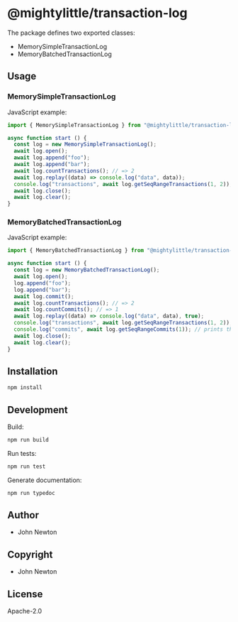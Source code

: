 # @mightylittle/transaction-log

The package defines two exported classes:

* MemorySimpleTransactionLog
* MemoryBatchedTransactionLog

## Usage

### MemorySimpleTransactionLog

JavaScript example:

```javascript
import { MemorySimpleTransactionLog } from "@mightylittle/transaction-log";

async function start () {
  const log = new MemorySimpleTransactionLog();
  await log.open();
  await log.append("foo");
  await log.append("bar");
  await log.countTransactions(); // => 2
  await log.replay((data) => console.log("data", data));
  console.log("transactions", await log.getSeqRangeTransactions(1, 2)); // returns the first and second entries
  await log.close();
  await log.clear();
}
```

### MemoryBatchedTransactionLog

JavaScript example:

```javascript
import { MemoryBatchedTransactionLog } from "@mightylittle/transaction-log";

async function start () {
  const log = new MemoryBatchedTransactionLog();
  await log.open();
  log.append("foo");
  log.append("bar");
  await log.commit();
  await log.countTransactions(); // => 2
  await log.countCommits(); // => 1
  await log.replay((data) => console.log("data", data), true);
  console.log("transactions", await log.getSeqRangeTransactions(1, 2)); // prints the first and second entries
  console.log("commits", await log.getSeqRangeCommits(1)); // prints the first and any later commits
  await log.close();
  await log.clear();
}
```

## Installation

```sh
npm install
```

## Development

Build:

```sh
npm run build
```

Run tests:

```sh
npm run test
```

Generate documentation:

```sh
npm run typedoc
```

## Author

* John Newton

## Copyright

* John Newton

## License

Apache-2.0
